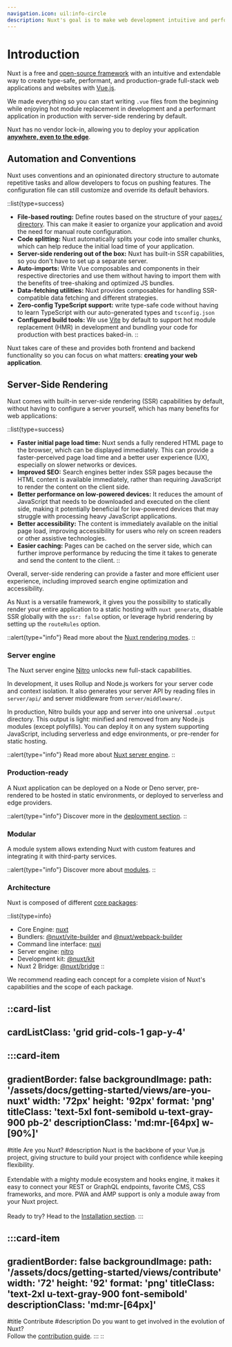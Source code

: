 ```yaml
---
navigation.icon: uil:info-circle
description: Nuxt's goal is to make web development intuitive and performant with an exquisite developer experience in mind.
---
```


# Introduction

Nuxt is a free and [open-source framework](https://github.com/nuxt/nuxt) with an intuitive and extendable way to create type-safe, performant, and production-grade full-stack web applications and websites with [Vue.js](https://vuejs.org).

We made everything so you can start writing `.vue` files from the beginning while enjoying hot module replacement in development and a performant application in production with server-side rendering by default.

Nuxt has no vendor lock-in, allowing you to deploy your application [**anywhere, even to the edge**](/docs/getting-started/deployment).

## Automation and Conventions

Nuxt uses conventions and an opinionated directory structure to automate repetitive tasks and allow developers to focus on pushing features. The configuration file can still customize and override its default behaviors.

::list{type=success}
- **File-based routing:** Define routes based on the structure of your [`pages/` directory](/docs/guide/directory-structure/pages). This can make it easier to organize your application and avoid the need for manual route configuration.
- **Code splitting:** Nuxt automatically splits your code into smaller chunks, which can help reduce the initial load time of your application.
- **Server-side rendering out of the box:** Nuxt has built-in SSR capabilities, so you don't have to set up a separate server.
- **Auto-imports:** Write Vue composables and components in their respective directories and use them without having to import them with the benefits of tree-shaking and optimized JS bundles.
- **Data-fetching utilities:** Nuxt provides composables for handling SSR-compatible data fetching and different strategies.
- **Zero-config TypeScript support:** write type-safe code without having to learn TypeScript with our auto-generated types and `tsconfig.json`
- **Configured build tools:** We use [Vite](https://vitejs.dev) by default to support hot module replacement (HMR) in development and bundling your code for production with best practices baked-in.
::

Nuxt takes care of these and provides both frontend and backend functionality so you can focus on what matters: **creating your web application**.

## Server-Side Rendering

Nuxt comes with built-in server-side rendering (SSR) capabilities by default, without having to configure a server yourself, which has many benefits for web applications:

::list{type=success}
- **Faster initial page load time:** Nuxt sends a fully rendered HTML page to the browser, which can be displayed immediately. This can provide a faster-perceived page load time and a better user experience (UX), especially on slower networks or devices.
- **Improved SEO:** Search engines better index SSR pages because the HTML content is available immediately, rather than requiring JavaScript to render the content on the client side.
- **Better performance on low-powered devices:** It reduces the amount of JavaScript that needs to be downloaded and executed on the client side, making it potentially beneficial for low-powered devices that may struggle with processing heavy JavaScript applications.
- **Better accessibility:** The content is immediately available on the initial page load, improving accessibility for users who rely on screen readers or other assistive technologies.
- **Easier caching:** Pages can be cached on the server side, which can further improve performance by reducing the time it takes to generate and send the content to the client.
::

Overall, server-side rendering can provide a faster and more efficient user experience, including improved search engine optimization and accessibility.

As Nuxt is a versatile framework, it gives you the possibility to statically render your entire application to a static hosting with `nuxt generate`,
disable SSR globally with the `ssr: false` option, or leverage hybrid rendering by setting up the `routeRules` option.

::alert{type="info"}
Read more about the [Nuxt rendering modes](/docs/guide/concepts/rendering).
::

### Server engine

The Nuxt server engine [Nitro](https://nitro.unjs.io) unlocks new full-stack capabilities.

In development, it uses Rollup and Node.js workers for your server code and context isolation. It also generates your server API by reading files in `server/api/` and server middleware from `server/middleware/`.

In production, Nitro builds your app and server into one universal `.output` directory. This output is light: minified and removed from any Node.js modules (except polyfills). You can deploy it on any system supporting JavaScript, including serverless and edge environments, or pre-render for static hosting.

::alert{type="info"}
Read more about [Nuxt server engine](/docs/guide/concepts/server-engine).
::

### Production-ready

A Nuxt application can be deployed on a Node or Deno server, pre-rendered to be hosted in static environments, or deployed to serverless and edge providers.

::alert{type="info"}
Discover more in the [deployment section](/docs/getting-started/deployment).
::

### Modular

A module system allows extending Nuxt with custom features and integrating it with third-party services.

::alert{type="info"}
Discover more about [modules](/docs/guide/concepts/modules).
::

### Architecture

Nuxt is composed of different [core packages](https://github.com/nuxt/nuxt/tree/main/packages):

::list{type=info}
- Core Engine: [nuxt](https://github.com/nuxt/nuxt/tree/main/packages/nuxt)
- Bundlers: [@nuxt/vite-builder](https://github.com/nuxt/nuxt/tree/main/packages/vite) and [@nuxt/webpack-builder](https://github.com/nuxt/nuxt/tree/main/packages/webpack)
- Command line interface: [nuxi](https://github.com/nuxt/nuxt/tree/main/packages/nuxi)
- Server engine: [nitro](https://github.com/unjs/nitro)
- Development kit: [@nuxt/kit](https://github.com/nuxt/nuxt/tree/main/packages/kit)
- Nuxt 2 Bridge: [@nuxt/bridge](https://github.com/nuxt/bridge)
::

We recommend reading each concept for a complete vision of Nuxt's capabilities and the scope of each package.

::card-list
---
cardListClass: 'grid grid-cols-1 gap-y-4'
---
  :::card-item
  ---
  gradientBorder: false
  backgroundImage:
    path: '/assets/docs/getting-started/views/are-you-nuxt'
    width: '72px'
    height: '92px'
    format: 'png'
  titleClass: 'text-5xl font-semibold u-text-gray-900 pb-2'
  descriptionClass: 'md:mr-[64px] w-[90%]'
  ---
  #title
  Are you Nuxt?
  #description
  Nuxt is the backbone of your Vue.js project, giving structure to build your project with confidence while keeping flexibility.
<br>
<br>
  Extendable with a mighty module ecosystem and hooks engine, it makes it easy to connect your REST or GraphQL endpoints, favorite CMS, CSS frameworks, and more. PWA and AMP support is only a module away from your Nuxt project.
<br>
<br>
  Ready to try? Head to the [Installation section](/docs/getting-started/installation).
  :::

  :::card-item
  ---
  gradientBorder: false
  backgroundImage:
    path: '/assets/docs/getting-started/views/contribute'
    width: '72'
    height: '92'
    format: 'png'
  titleClass: 'text-2xl u-text-gray-900 font-semibold'
  descriptionClass: 'md:mr-[64px]'
  ---
  #title
  Contribute
  #description
  Do you want to get involved in the evolution of Nuxt?
  <br>
  Follow the [contribution guide](/docs/community/contribution).
  :::
::
